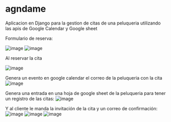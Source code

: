 # agndame
Aplicacion en Django para la gestion de citas de una peluqueria utilizando las apis de Google Calendar y Google sheet

Formulario de reserva:


![image](https://github.com/user-attachments/assets/434d5582-a1d1-4df4-928d-f52065034b59)
![image](https://github.com/user-attachments/assets/6b5822ac-0af1-415f-a6f9-b08c42999a50)

Al reservar la cita 



![image](https://github.com/user-attachments/assets/2e74f3f7-3480-40dd-8825-7e28a88ff935)

Genera un evento en google calendar el correo de la peluqueria con la cita
![image](https://github.com/user-attachments/assets/389e6416-aed5-43ac-bd51-86d1a8173c9a)

Genera una entrada en una hoja de google sheet de la peluqueria para tener un registro de las citas:
![image](https://github.com/user-attachments/assets/522c2a4a-5eb4-4f76-a2e7-21a543b86544)

Y al cliente le manda la invitación de la cita y un correo de confirmación:
![image](https://github.com/user-attachments/assets/7e89d32a-1de9-4105-b424-8ad9fbbf1cd5)
![image](https://github.com/user-attachments/assets/e81351ab-5538-4ddd-b27a-dee3875ca543)
![image](https://github.com/user-attachments/assets/e2145598-1d91-4677-8371-eb966f0b8e24)
